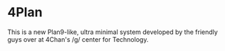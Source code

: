 4Plan
====

This is a new Plan9-like, ultra minimal system developed by the friendly guys over at 4Chan's /g/ center for Technology.

